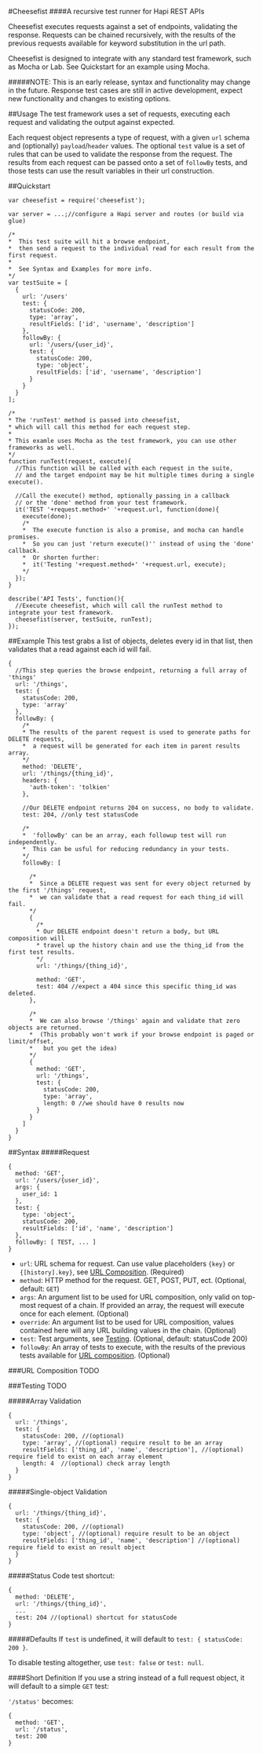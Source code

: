 #Cheesefist
####A recursive test runner for Hapi REST APIs

Cheesefist executes requests against a set of endpoints, validating the response. Requests can be chained recursively,
with the results of the previous requests available for keyword substitution in the url path.

Cheesefist is designed to integrate with any standard test framework, such as Mocha or Lab. See Quickstart for an example using Mocha.

#####NOTE:
This is an early release, syntax and functionality may change in the future. Response test cases are still in active development, expect new functionality and changes to existing options.

##Usage
The test framework uses a set of requests, executing each request and validating the output against expected.

Each request object represents a type of request, with a given `url` schema and (optionally) `payload`/`header` values. The optional `test` value is a set of rules that can be used to validate the response from the request. The results from each request can be passed onto a set of `followBy` tests, and those tests can use the result variables in their url construction.

##Quickstart
```
var cheesefist = require('cheesefist');

var server = ...;//configure a Hapi server and routes (or build via glue)

/*
*  This test suite will hit a browse endpoint,
*  then send a request to the individual read for each result from the first request.
*
*  See Syntax and Examples for more info.
*/
var testSuite = [
  {
    url: '/users'
    test: {
      statusCode: 200,
      type: 'array',
      resultFields: ['id', 'username', 'description']
    },
    followBy: {
      url: '/users/{user_id}',
      test: {
        statusCode: 200,
        type: 'object',
        resultFields: ['id', 'username', 'description']
      }
    }
  }
];

/*
* The 'runTest' method is passed into cheesefist,
* which will call this method for each request step.
*
* This examle uses Mocha as the test framework, you can use other frameworks as well.
*/
function runTest(request, execute){
  //This function will be called with each request in the suite,
  // and the target endpoint may be hit multiple times during a single execute().

  //Call the execute() method, optionally passing in a callback
  // or the 'done' method from your test framework.
  it('TEST '+request.method+' '+request.url, function(done){
    execute(done);
    /*
    *  The execute function is also a promise, and mocha can handle promises.
    *  So you can just 'return execute()'' instead of using the 'done' callback.
    *  Or shorten further:
    *  it('Testing '+request.method+' '+request.url, execute);
    */
  });
}

describe('API Tests', function(){
  //Execute cheesefist, which will call the runTest method to integrate your test framework.
  cheesefist(server, testSuite, runTest);
});
```

##Example
This test grabs a list of objects, deletes every id in that list, then validates that a read against each id will fail.
```
{
  //This step queries the browse endpoint, returning a full array of 'things'
  url: '/things',
  test: {
    statusCode: 200,
    type: 'array'
  },
  followBy: {
    /*
    * The results of the parent request is used to generate paths for DELETE requests,
    *  a request will be generated for each item in parent results array.
    */
    method: 'DELETE',
    url: '/things/{thing_id}',
    headers: {
      'auth-token': 'tolkien'
    },

    //Our DELETE endpoint returns 204 on success, no body to validate.
    test: 204, //only test statusCode

    /*
    *  'followBy' can be an array, each followup test will run independently.
    *  This can be usful for reducing redundancy in your tests.
    */
    followBy: [

      /*
      *  Since a DELETE request was sent for every object returned by the first '/things' request,
      *  we can validate that a read request for each thing_id will fail.
      */
      {
        /*
        * Our DELETE endpoint doesn't return a body, but URL composition will
        * travel up the history chain and use the thing_id from the first test results. 
        */
        url: '/things/{thing_id}',

        method: 'GET',
        test: 404 //expect a 404 since this specific thing_id was deleted.
      },

      /*
      *  We can also browse '/things' again and validate that zero objects are returned.
      *  (This probably won't work if your browse endpoint is paged or limit/offset,
      *   but you get the idea)
      */
      {
        method: 'GET',
        url: '/things',
        test: {
          statusCode: 200,
          type: 'array',
          length: 0 //we should have 0 results now
        }
      }
    ]
  }
}
```

##Syntax
#####Request
```
{
  method: 'GET',
  url: '/users/{user_id}',
  args: {
    user_id: 1
  },
  test: {
    type: 'object',
    statusCode: 200,
    resultFields: ['id', 'name', 'description']
  },
  followBy: [ TEST, ... ]
}
```
-   `url`: URL schema for request. Can use value placeholders `{key}` or `{[history].key}`, see <a href="#_urlcomposition">URL Composition</a>. (Required)
-   `method`: HTTP method for the request. GET, POST, PUT, ect. (Optional, default: `GET`)
-   `args`: An argument list to be used for URL composition, only valid on top-most request of a chain. If provided an array, the request will execute once for each element. (Optional)
-   `override`: An argument list to be used for URL composition, values contained here will any URL building values in the chain. (Optional)
-   `test`: Test arguments, see <a href="#_testing">Testing</a>. (Optional, default: statusCode 200)
-   `followBy`: An array of tests to execute, with the results of the previous tests available for <a href="#_urlcomposition">URL composition</a>. (Optional)

<a id="_urlcomposition"></a>
###URL Composition
TODO

<a id="_testing"></a>
###Testing
TODO

#####Array Validation
```
{
  url: '/things',
  test: {
    statusCode: 200, //(optional)
    type: 'array', //(optional) require result to be an array
    resultFields: ['thing_id', 'name', 'description'], //(optional) require field to exist on each array element
    length: 4  //(optional) check array length
  }
}
```
#####Single-object Validation
```
{
  url: '/things/{thing_id}',
  test: {
    statusCode: 200, //(optional)
    type: 'object', //(optional) require result to be an object
    resultFields: ['thing_id', 'name', 'description'] //(optional) require field to exist on result object
  }
}
```
#####Status Code test shortcut:
```
{
  method: 'DELETE',
  url: '/things/{thing_id}',
  ...
  test: 204 //(optional) shortcut for statusCode
}
```
#####Defaults
If `test` is undefined, it will default to `test: { statusCode: 200 }`.

To disable testing altogether, use `test: false` or `test: null`.

####Short Definition
If you use a string instead of a full request object, it will default to a simple `GET` test:

`'/status'` becomes:
```
{
  method: 'GET',
  url: '/status',
  test: 200
}
```
